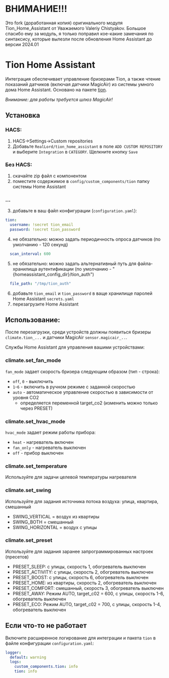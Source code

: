 # ВНИМАНИЕ!!!
Это fork (доработанная копия) оригинального модуля Tion_Home_Assistant от Уважаемого Valeriy Chistyakov.
Большое спасибо ему за модуль, я только поправил кое-какие замечания по синтаксису, которые вылезли после обновления Home Assistant до версии 2024.01

# Tion Home Assistant
Интеграция обеспечивает управление бризерами Tion, а также чтение показаний датчиков (включая датчики MagicAir) из системы умного дома Home Assistant. Основано на пакете [tion](https://github.com/airens/tion).

*Внимание: для работы требуется шлюз MagicAir!*
## Установка
### HACS:
1. HACS->Settings->Custom repositories 
2. Добавьте `RealLord/tion_home_assistant` в поле `ADD CUSTOM REPOSITORY` и выберите `Integration` в `CATEGORY`. Щелкните кнопку `Save`
### Без HACS:
1. скачайте zip файл с компонентом
2. поместите содержимое в `config/custom_components/tion` папку системы Home Assistant
### ...
3. добавьте в ваш файл конфигурации (`configuration.yaml`):
```yaml
tion:
  username: !secret tion_email
  password: !secret tion_password
```
4. не обязательно: можно задать периодичность опроса датчиков (по умолчанию - 120 секунд)
```yaml
  scan_interval: 600
```
5. не обязательно: можно задать альтернативный путь для файла-хранилища аутентификации (по умолчанию - "{homeassistant_config_dir}/tion_auth")
```yaml
  file_path: "/tmp/tion_auth"
```
6. добавьте `tion_email` и `tion_password` в ваще хранилище паролей Home Assistant `secrets.yaml`
7. перезагрузите Home Assistant
## Использование:
После перезагрузки, среди устройств должны появиться бризеры `climate.tion_...` и датчики MagicAir `sensor.magicair_..`.

Службы Home Assistant для управления вашими устройствами:
### climate.set_fan_mode
`fan_mode` задает скорость бризера следующим образом (тип - строка):
- `off`, `0` - выключить
- `1`-`6` - включить в ручном режиме с заданной скоростью
- `auto` - автоматическое управление скоростью в зависимости от уровня CO2
  - определяется переменной target_co2 (изменить можно только через PRESET)
### climate.set_hvac_mode
`hvac_mode` задает режим работы прибора:
- `heat` - нагреватель включен
- `fan_only` - нагреватель выключен
- `off` - прибор выключен
### climate.set_temperature
Используйте для задачи целевой температуры нагревателя
### climate.set_swing
Используйте для задания источника потока воздуха: улица, квартира, смешанный
- SWING_VERTICAL = воздух из квартиры
- SWING_BOTH = смешанный
- SWING_HORIZONTAL = воздух с улицы
### climate.set_preset
Используйте для задания заранее запрограммированных настроек (пресетов)
- PRESET_SLEEP:    с улицы,     скорость 1, обогреватель выключен
- PRESET_ACTIVITY: с улицы,     скорость 2, обогреватель выключен
- PRESET_BOOST:    с улицы,     скорость 6, обогреватель выключен
- PRESET_HOME:     из квартиры, скорость 2, обогреватель выключен           
- PRESET_COMFORT:  смешанный,   скорость 3, обогреватель выключен 
- PRESET_AWAY: Режим AUTO, target_c02 = 600, с улицы, скорость 1-6, обогреватель выключен
- PRESET_ECO:  Режим AUTO, target_c02 = 700, с улицы, скорость 1-4, обогреватель выключен

## Если что-то не работает
Включите расширенное логирование для интеграции и пакета `tion` в файле конфигурации `configuration.yaml`:
```yaml
logger:
  default: warning
  logs:
    custom_components.tion: info
    tion: info
```
